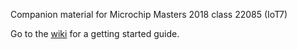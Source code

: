 Companion material for Microchip Masters 2018 class 22085 (IoT7)

Go to the [wiki](https://github.com/MicrochipTech/22085_IOT7_Masters2018/wiki) for a getting started guide.
